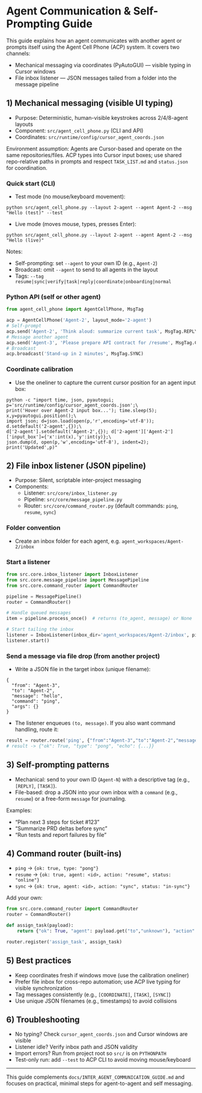 # Agent Communication & Self-Prompting Guide

This guide explains how an agent communicates with another agent or prompts itself using the Agent Cell Phone (ACP) system. It covers two channels:

- Mechanical messaging via coordinates (PyAutoGUI) — visible typing in Cursor windows
- File inbox listener — JSON messages tailed from a folder into the message pipeline

## 1) Mechanical messaging (visible UI typing)

- Purpose: Deterministic, human-visible keystrokes across 2/4/8-agent layouts
- Component: `src/agent_cell_phone.py` (CLI and API)
- Coordinates: `src/runtime/config/cursor_agent_coords.json`

Environment assumption: Agents are Cursor-based and operate on the same repositories/files. ACP types into Cursor input boxes; use shared repo-relative paths in prompts and respect `TASK_LIST.md` and `status.json` for coordination.

### Quick start (CLI)

- Test mode (no mouse/keyboard movement):
```
python src/agent_cell_phone.py --layout 2-agent --agent Agent-2 --msg "Hello (test)" --test
```
- Live mode (moves mouse, types, presses Enter):
```
python src/agent_cell_phone.py --layout 2-agent --agent Agent-2 --msg "Hello (live)"
```

Notes:
- Self-prompting: set `--agent` to your own ID (e.g., `Agent-2`)
- Broadcast: omit `--agent` to send to all agents in the layout
- Tags: `--tag resume|sync|verify|task|reply|coordinate|onboarding|normal`

### Python API (self or other agent)

```python
from agent_cell_phone import AgentCellPhone, MsgTag

acp = AgentCellPhone('Agent-2', layout_mode='2-agent')
# Self-prompt
acp.send('Agent-2', 'Think aloud: summarize current task', MsgTag.REPLY)
# Message another agent
acp.send('Agent-3', 'Please prepare API contract for /resume', MsgTag.COORDINATE)
# Broadcast
acp.broadcast('Stand-up in 2 minutes', MsgTag.SYNC)
```

### Coordinate calibration

- Use the oneliner to capture the current cursor position for an agent input box:
```
python -c "import time, json, pyautogui; p='src/runtime/config/cursor_agent_coords.json';\
print('Hover over Agent-2 input box...'); time.sleep(5); x,y=pyautogui.position();\
import json; d=json.load(open(p,'r',encoding='utf-8')); d.setdefault('2-agent',{});\
d['2-agent'].setdefault('Agent-2',{}); d['2-agent']['Agent-2']['input_box']={'x':int(x),'y':int(y)};\
json.dump(d, open(p,'w',encoding='utf-8'), indent=2); print('Updated',p)"
```

## 2) File inbox listener (JSON pipeline)

- Purpose: Silent, scriptable inter-project messaging
- Components:
  - Listener: `src/core/inbox_listener.py`
  - Pipeline: `src/core/message_pipeline.py`
  - Router: `src/core/command_router.py` (default commands: `ping`, `resume`, `sync`)

### Folder convention

- Create an inbox folder for each agent, e.g. `agent_workspaces/Agent-2/inbox`

### Start a listener

```python
from src.core.inbox_listener import InboxListener
from src.core.message_pipeline import MessagePipeline
from src.core.command_router import CommandRouter

pipeline = MessagePipeline()
router = CommandRouter()

# Handle queued messages
item = pipeline.process_once()  # returns (to_agent, message) or None

# Start tailing the inbox
listener = InboxListener(inbox_dir='agent_workspaces/Agent-2/inbox', pipeline=pipeline)
listener.start()
```

### Send a message via file drop (from another project)

- Write a JSON file in the target inbox (unique filename):
```
{
  "from": "Agent-3",
  "to": "Agent-2",
  "message": "hello",
  "command": "ping",
  "args": {}
}
```
- The listener enqueues `(to, message)`. If you also want command handling, route it:
```python
result = router.route('ping', {"from":"Agent-3","to":"Agent-2","message":"hello"})
# result -> {"ok": True, "type": "pong", "echo": {...}}
```

## 3) Self-prompting patterns

- Mechanical: send to your own ID (`Agent-N`) with a descriptive tag (e.g., `[REPLY]`, `[TASK]`).
- File-based: drop a JSON into your own inbox with a `command` (e.g., `resume`) or a free-form `message` for journaling.

Examples:
- “Plan next 3 steps for ticket #123”
- “Summarize PRD deltas before sync”
- “Run tests and report failures by file”

## 4) Command router (built-ins)

- `ping` → `{ok: true, type: "pong"}`
- `resume` → `{ok: true, agent: <id>, action: "resume", status: "online"}`
- `sync` → `{ok: true, agent: <id>, action: "sync", status: "in-sync"}`

Add your own:
```python
from src.core.command_router import CommandRouter
router = CommandRouter()

def assign_task(payload):
    return {"ok": True, "agent": payload.get("to","unknown"), "action": "assign_task", "task": payload.get("task")}

router.register('assign_task', assign_task)
```

## 5) Best practices

- Keep coordinates fresh if windows move (use the calibration oneliner)
- Prefer file inbox for cross-repo automation; use ACP live typing for visible synchronization
- Tag messages consistently (e.g., `[COORDINATE]`, `[TASK]`, `[SYNC]`)
- Use unique JSON filenames (e.g., timestamps) to avoid collisions

## 6) Troubleshooting

- No typing? Check `cursor_agent_coords.json` and Cursor windows are visible
- Listener idle? Verify inbox path and JSON validity
- Import errors? Run from project root so `src/` is on `PYTHONPATH`
- Test-only run: add `--test` to ACP CLI to avoid moving mouse/keyboard

---
This guide complements `docs/INTER_AGENT_COMMUNICATION_GUIDE.md` and focuses on practical, minimal steps for agent-to-agent and self messaging.
